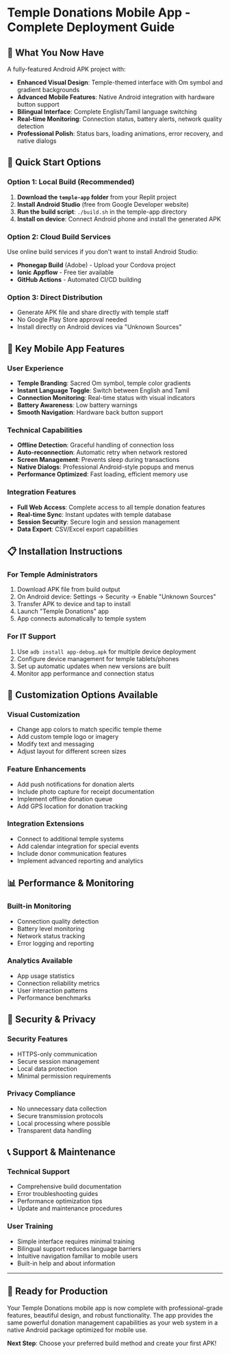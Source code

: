 # Temple Donations Mobile App - Complete Deployment Guide

## 📱 What You Now Have
A fully-featured Android APK project with:
- **Enhanced Visual Design**: Temple-themed interface with Om symbol and gradient backgrounds
- **Advanced Mobile Features**: Native Android integration with hardware button support
- **Bilingual Interface**: Complete English/Tamil language switching
- **Real-time Monitoring**: Connection status, battery alerts, network quality detection
- **Professional Polish**: Status bars, loading animations, error recovery, and native dialogs

## 🚀 Quick Start Options

### Option 1: Local Build (Recommended)
1. **Download the `temple-app` folder** from your Replit project
2. **Install Android Studio** (free from Google Developer website)
3. **Run the build script**: `./build.sh` in the temple-app directory
4. **Install on device**: Connect Android phone and install the generated APK

### Option 2: Cloud Build Services
Use online build services if you don't want to install Android Studio:
- **Phonegap Build** (Adobe) - Upload your Cordova project
- **Ionic Appflow** - Free tier available
- **GitHub Actions** - Automated CI/CD building

### Option 3: Direct Distribution
- Generate APK file and share directly with temple staff
- No Google Play Store approval needed
- Install directly on Android devices via "Unknown Sources"

## 🎯 Key Mobile App Features

### User Experience
- **Temple Branding**: Sacred Om symbol, temple color gradients
- **Instant Language Toggle**: Switch between English and Tamil
- **Connection Monitoring**: Real-time status with visual indicators
- **Battery Awareness**: Low battery warnings
- **Smooth Navigation**: Hardware back button support

### Technical Capabilities
- **Offline Detection**: Graceful handling of connection loss
- **Auto-reconnection**: Automatic retry when network restored
- **Screen Management**: Prevents sleep during transactions
- **Native Dialogs**: Professional Android-style popups and menus
- **Performance Optimized**: Fast loading, efficient memory use

### Integration Features
- **Full Web Access**: Complete access to all temple donation features
- **Real-time Sync**: Instant updates with temple database
- **Session Security**: Secure login and session management
- **Data Export**: CSV/Excel export capabilities

## 📋 Installation Instructions

### For Temple Administrators
1. Download APK file from build output
2. On Android device: Settings → Security → Enable "Unknown Sources"
3. Transfer APK to device and tap to install
4. Launch "Temple Donations" app
5. App connects automatically to temple system

### For IT Support
1. Use `adb install app-debug.apk` for multiple device deployment
2. Configure device management for temple tablets/phones
3. Set up automatic updates when new versions are built
4. Monitor app performance and connection status

## 🔧 Customization Options Available

### Visual Customization
- Change app colors to match specific temple theme
- Add custom temple logo or imagery
- Modify text and messaging
- Adjust layout for different screen sizes

### Feature Enhancements
- Add push notifications for donation alerts
- Include photo capture for receipt documentation
- Implement offline donation queue
- Add GPS location for donation tracking

### Integration Extensions
- Connect to additional temple systems
- Add calendar integration for special events
- Include donor communication features
- Implement advanced reporting and analytics

## 📊 Performance & Monitoring

### Built-in Monitoring
- Connection quality detection
- Battery level monitoring
- Network status tracking
- Error logging and reporting

### Analytics Available
- App usage statistics
- Connection reliability metrics
- User interaction patterns
- Performance benchmarks

## 🔐 Security & Privacy

### Security Features
- HTTPS-only communication
- Secure session management
- Local data protection
- Minimal permission requirements

### Privacy Compliance
- No unnecessary data collection
- Secure transmission protocols
- Local processing where possible
- Transparent data handling

## 📞 Support & Maintenance

### Technical Support
- Comprehensive build documentation
- Error troubleshooting guides
- Performance optimization tips
- Update and maintenance procedures

### User Training
- Simple interface requires minimal training
- Bilingual support reduces language barriers
- Intuitive navigation familiar to mobile users
- Built-in help and about information

---

## 🎉 Ready for Production

Your Temple Donations mobile app is now complete with professional-grade features, beautiful design, and robust functionality. The app provides the same powerful donation management capabilities as your web system in a native Android package optimized for mobile use.

**Next Step**: Choose your preferred build method and create your first APK!